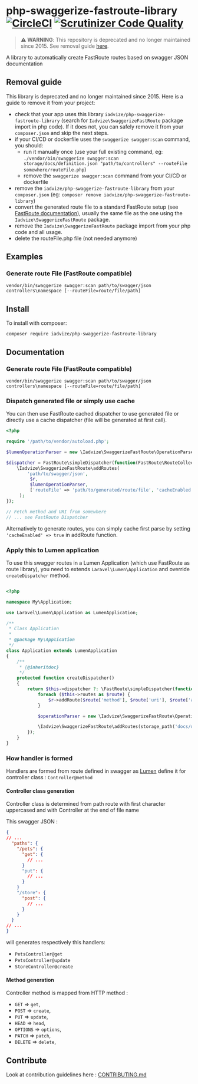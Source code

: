  php-swaggerize-fastroute-library [![CircleCI](https://circleci.com/gh/iadvize/php-swaggerize-fastroute-library.svg?style=svg)](https://circleci.com/gh/iadvize/php-swaggerize-fastroute-library) [![Scrutinizer Code Quality](https://scrutinizer-ci.com/g/iadvize/php-swaggerize-fastroute-library/badges/quality-score.png?b=master)](https://scrutinizer-ci.com/g/iadvize/php-swaggerize-fastroute-library/?branch=master)
=================================

> **⚠️ WARNING**: This repository is deprecated and no longer maintained since 2015. See removal guide [here](#removal-guide).

A library to automatically create FastRoute routes based on swagger JSON documentation

## Removal guide

This library is deprecated and no longer maintained since 2015. Here is a guide to remove it from your project:

- check that your app uses this library `iadvize/php-swaggerize-fastroute-library` (search for `Iadvize\SwaggerizeFastRoute` package import in php code). If it does not, you can safely remove it from your `composer.json` and skip the next steps.
- if your CI/CD or dockerfile uses the `swaggerize swagger:scan` command, you should:
  - run it manually once (use your full existing command, eg: `./vendor/bin/swaggerize swagger:scan storage/docs/definition.json "path/to/controllers" --routeFile somewhere/routeFile.php`)
  - remove the `swaggerize swagger:scan` command from your CI/CD or dockerfile
- remove the `iadvize/php-swaggerize-fastroute-library` from your `composer.json` (eg: `composer remove iadvize/php-swaggerize-fastroute-library`)
- convert the generated route file to a standard FastRoute setup (see [FastRoute documentation](https://github.com/nikic/FastRoute?tab=readme-ov-file#usage)), usually the same file as the one using the `Iadvize\SwaggerizeFastRoute` package.
- remove the `Iadvize\SwaggerizeFastRoute` package import from your php code and all usage.
- delete the routeFile.php file (not needed anymore)

## Examples

### Generate route File (FastRoute compatible)

```
vendor/bin/swaggerize swagger:scan path/to/swagger/json controllers\namespace [--routeFile=route/file/path]
```

## Install

To install with composer:
```
composer require iadvize/php-swaggerize-fastroute-library
```

## Documentation

### Generate route File (FastRoute compatible)

```
vendor/bin/swaggerize swagger:scan path/to/swagger/json controllers\namespace [--routeFile=route/file/path]
```

### Dispatch generated file or simply use cache

You can then use FastRoute cached dispatcher to use generated file or directly use a cache dispatcher (file will be generated at first call).

```PHP
<?php

require '/path/to/vendor/autoload.php';

$lumenOperationParser = new \Iadvize\SwaggerizeFastRoute\OperationParser\LumenControllerOperationParser('Controllers\\Namespace\\');

$dispatcher = FastRoute\simpleDispatcher(function(FastRoute\RouteCollector $r, ['cacheFile' => 'route/file/path']) {
    \Iadvize\SwaggerizeFastRoute\addRoutes(
        'path/to/swagger/json',
         $r,
         $lumenOperationParser,
         ['routeFile' => 'path/to/generated/route/file', 'cacheEnabled' => false]
     );
});

// Fetch method and URI from somewhere
// ... see FastRoute Dispatcher
```

Alternatively to generate routes, you can simply cache first parse by setting `'cacheEnabled' => true` in addRoute function.

### Apply this to Lumen application

To use this swagger routes in a Lumen Application (which use FastRoute as route library), you need to extends `Laravel\Lumen\Application` and override `createDispatcher` method.

```PHP

<?php

namespace My\Application;

use Laravel\Lumen\Application as LumenApplication;

/**
 * Class Application
 *
 * @package My\Application
 */
class Application extends LumenApplication
{
    /**
     * {@inheritdoc}
     */
    protected function createDispatcher()
    {
        return $this->dispatcher ?: \FastRoute\simpleDispatcher(function ($r) {
            foreach ($this->routes as $route) {
                $r->addRoute($route['method'], $route['uri'], $route['action']);
            }

            $operationParser = new \Iadvize\SwaggerizeFastRoute\OperationParser\LumenControllerOperationParser('My\Application\Http\Controllers');

            \Iadvize\SwaggerizeFastRoute\addRoutes(storage_path('docs/definition.json'), $r, $operationParser, ['routeFile' => 'route/file/path']);
        });
    }
}
```

### How handler is formed

Handlers are formed from route defined in swagger as [Lumen](http://lumen.laravel.com/docs/routing#named-routes) define it for controller class : `Controller@method`

#### Controller class generation

Controller class is determined from path route with first character uppercased and with Controller at the end of file name

This swagger JSON :

```JSON
{
// ...
  "paths": {
    "/pets": {
      "get": {
        // ...
      }
      "put": {
        // ...
      }
    }
    "/store": {
      "post": {
        // ...
      }
    }
  }
// ...
}
```

will generates respectively this handlers:

* `PetsController@get`
* `PetsController@update`
* `StoreController@create`

#### Method generation

Controller method is mapped from HTTP method :
* `GET`     => `get`,
* `POST`    => `create`,
* `PUT`     => `update`,
* `HEAD`    => `head`,
* `OPTIONS` => `options`,
* `PATCH`   => `patch`,
* `DELETE`  => `delete`,

## Contribute

Look at contribution guidelines here : [CONTRIBUTING.md](CONTRIBUTING.md)
